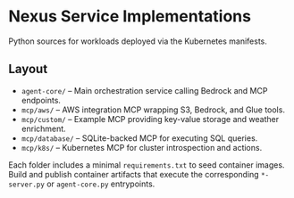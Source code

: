 # Nexus Service Implementations

Python sources for workloads deployed via the Kubernetes manifests.

## Layout

- `agent-core/` – Main orchestration service calling Bedrock and MCP endpoints.
- `mcp/aws/` – AWS integration MCP wrapping S3, Bedrock, and Glue tools.
- `mcp/custom/` – Example MCP providing key-value storage and weather enrichment.
- `mcp/database/` – SQLite-backed MCP for executing SQL queries.
- `mcp/k8s/` – Kubernetes MCP for cluster introspection and actions.

Each folder includes a minimal `requirements.txt` to seed container images. Build and publish container artifacts that execute the corresponding `*-server.py` or `agent-core.py` entrypoints.
